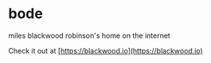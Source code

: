 # bode
miles blackwood robinson's home on the internet

Check it out at [https://blackwood.io](https://blackwood.io)

